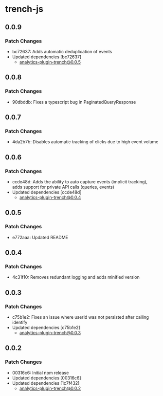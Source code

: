 # trench-js

## 0.0.9

### Patch Changes

- bc72637: Adds automatic deduplication of events
- Updated dependencies [bc72637]
  - analytics-plugin-trench@0.0.5

## 0.0.8

### Patch Changes

- 90dbddb: Fixes a typescript bug in PaginatedQueryResponse

## 0.0.7

### Patch Changes

- 4da2b7b: Disables automatic tracking of clicks due to high event volume

## 0.0.6

### Patch Changes

- ccde48d: Adds the ability to auto capture events (implicit tracking), adds support for private API calls (queries, events)
- Updated dependencies [ccde48d]
  - analytics-plugin-trench@0.0.4

## 0.0.5

### Patch Changes

- e772aaa: Updated README

## 0.0.4

### Patch Changes

- 4c31f10: Removes redundant logging and adds minified version

## 0.0.3

### Patch Changes

- c75b1e2: Fixes an issue where userId was not persisted after calling identify
- Updated dependencies [c75b1e2]
  - analytics-plugin-trench@0.0.3

## 0.0.2

### Patch Changes

- 00316c6: Initial npm release
- Updated dependencies [00316c6]
- Updated dependencies [1c7f432]
  - analytics-plugin-trench@0.0.2
